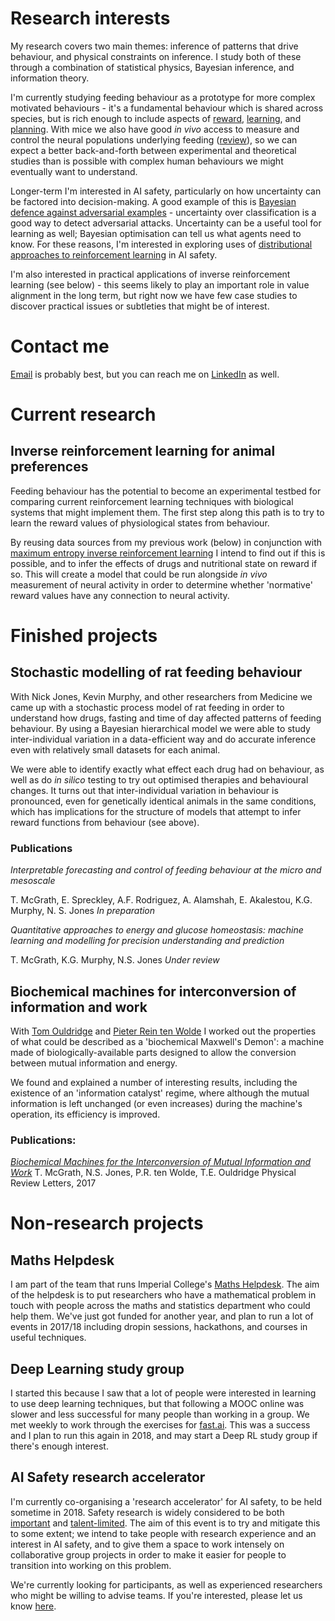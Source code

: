 # Research interests
My research covers two main themes: inference of patterns that drive behaviour, and physical constraints on inference. I study both of these through a combination of statistical physics, Bayesian inference, and information theory. 

I'm currently studying feeding behaviour as a prototype for more complex motivated behaviours - it's a fundamental behaviour which is shared across species, but is rich enough to include aspects of [reward](), [learning](), and [planning](). With mice we also have good _in vivo_ access to measure and control the neural populations underlying feeding ([review](http://www.cell.com/cell-metabolism/abstract/S1550-4131(15)00617-8)), so we can expect a better back-and-forth between experimental and theoretical studies than is possible with complex human behaviours we might eventually want to understand.

Longer-term I'm interested in AI safety, particularly on how uncertainty can be factored into decision-making. A good example of this is [Bayesian defence against adversarial examples](https://arxiv.org/abs/1703.00410) - uncertainty over classification is a good way to detect adversarial attacks. Uncertainty can be a useful tool for learning as well; Bayesian optimisation can tell us what agents need to know. For these reasons, I'm interested in exploring uses of [distributional approaches to reinforcement learning](https://arxiv.org/abs/1707.06887) in AI safety.

I'm also interested in practical applications of inverse reinforcement learning (see below) - this seems likely to play an important role in value alignment in the long term, but right now we have few case studies to discover practical issues or subtleties that might be of interest.

# Contact me
[Email](mailto:thomas.m.mcgrath@gmail.com) is probably best, but you can reach me on [LinkedIn](https://www.linkedin.com/in/tom-mcgrath-7337bb151/) as well.

# Current research
## Inverse reinforcement learning for animal preferences
Feeding behaviour has the potential to become an experimental testbed for comparing current reinforcement learning techniques with biological systems that might implement them. The first step along this path is to try to learn the reward values of physiological states from behaviour. 

By reusing data sources from my previous work (below) in conjunction with [maximum entropy inverse reinforcement learning](https://www.aaai.org/Papers/AAAI/2008/AAAI08-227.pdf) I intend to find out if this is possible, and to infer the effects of drugs and nutritional state on reward if so. This will create a model that could be run alongside _in vivo_ measurement of neural activity in order to determine whether 'normative' reward values have any connection to neural activity.

# Finished projects
## Stochastic modelling of rat feeding behaviour
With Nick Jones, Kevin Murphy, and other researchers from Medicine we came up with a stochastic process model of rat feeding in order to understand how drugs, fasting and time of day affected patterns of feeding behaviour. By using a Bayesian hierarchical model we were able to study inter-individual variation in a data-efficient way and do accurate inference even with relatively small datasets for each animal.

We were able to identify exactly what effect each drug had on behaviour, as well as do _in silico_ testing to try out optimised therapies and behavioural changes. It turns out that inter-individual variation in behaviour is pronounced, even for genetically identical animals in the same conditions, which has implications for the structure of models that attempt to infer reward functions from behaviour (see above).

### Publications
_Interpretable forecasting and control of feeding behaviour at the micro and mesoscale_

T. McGrath, E. Spreckley, A.F. Rodriguez, A. Alamshah, E. Akalestou, K.G. Murphy, N. S. Jones
_In preparation_

_Quantitative approaches to energy and glucose homeostasis: machine learning and modelling for precision understanding and prediction_

T. McGrath, K.G. Murphy, N.S. Jones
_Under review_

## Biochemical machines for interconversion of information and work
With [Tom Ouldridge](https://www.imperial.ac.uk/people/t.ouldridge) and [Pieter Rein ten Wolde](https://amolf.nl/research-groups/biochemical-networks) I worked out the properties of what could be described as a 'biochemical Maxwell's Demon': a machine made of biologically-available parts designed to allow the conversion between mutual information and energy. 

We found and explained a number of interesting results, including the existence of an 'information catalyst' regime, where although the mutual information is left unchanged (or even increases) during the machine's operation, its efficiency is improved.

### Publications:
_[Biochemical Machines for the Interconversion of Mutual Information and Work](https://arxiv.org/abs/1604.05474)_
T. McGrath, N.S. Jones, P.R. ten Wolde, T.E. Ouldridge
Physical Review Letters, 2017

# Non-research projects
## Maths Helpdesk
I am part of the team that runs Imperial College's [Maths Helpdesk](http://mathshelpdesk.ma.ic.ac.uk/). The aim of the helpdesk is to put researchers who have a mathematical problem in touch with people across the maths and statistics department who could help them. We've just got funded for another year, and plan to run a lot of events in 2017/18 including dropin sessions, hackathons, and courses in useful techniques.

## Deep Learning study group
I started this because I saw that a lot of people were interested in learning to use deep learning techniques, but that following a MOOC online was slower and less successful for many people than working in a group. We met weekly to work through the exercises for [fast.ai](course.fast.ai). This was a success and I plan to run this again in 2018, and may start a Deep RL study group if there's enough interest.

## AI Safety research accelerator
I'm currently co-organising a 'research accelerator' for AI safety, to be held sometime in 2018. Safety research is widely considered to be both [important](https://www.openphilanthropy.org/focus/global-catastrophic-risks/potential-risks-advanced-artificial-intelligence) and [talent-limited](https://80000hours.org/career-reviews/artificial-intelligence-risk-research/). The aim of this event is to try and mitigate this to some extent; we intend to take people with research experience and an interest in AI safety, and to give them a space to work intensely on collaborative group projects in order to make it easier for people to transition into working on this problem.

We're currently looking for participants, as well as experienced researchers who might be willing to advise teams. If you're interested, please let us know [here](https://docs.google.com/forms/d/e/1FAIpQLSfqnmz3WVPPahSp-qCcZ-jbMLbwtfVqt2feHaufxou8jv_vrg/viewform).
